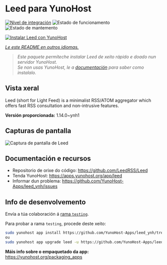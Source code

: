 <!--
NOTA: Este README foi creado automáticamente por <https://github.com/YunoHost/apps/tree/master/tools/readme_generator>
NON debe editarse manualmente.
-->

# Leed para YunoHost

[![Nivel de integración](https://dash.yunohost.org/integration/leed.svg)](https://dash.yunohost.org/appci/app/leed) ![Estado de funcionamento](https://ci-apps.yunohost.org/ci/badges/leed.status.svg) ![Estado de mantemento](https://ci-apps.yunohost.org/ci/badges/leed.maintain.svg)

[![Instalar Leed con YunoHost](https://install-app.yunohost.org/install-with-yunohost.svg)](https://install-app.yunohost.org/?app=leed)

*[Le este README en outros idiomas.](./ALL_README.md)*

> *Este paquete permíteche instalar Leed de xeito rápido e doado nun servidor YunoHost.*  
> *Se non usas YunoHost, le a [documentación](https://yunohost.org/install) para saber como instalalo.*

## Vista xeral

Leed (short for Light Feed) is a minimalist RSS/ATOM aggregator which offers fast RSS consultation and non-intrusive features.


**Versión proporcionada:** 1.14.0~ynh1

## Capturas de pantalla

![Captura de pantalla de Leed](./doc/screenshots/leed1.jpg)

## Documentación e recursos

- Repositorio de orixe do código: <https://github.com/LeedRSS/Leed>
- Tenda YunoHost: <https://apps.yunohost.org/app/leed>
- Informar dun problema: <https://github.com/YunoHost-Apps/leed_ynh/issues>

## Info de desenvolvemento

Envía a túa colaboración á [rama `testing`](https://github.com/YunoHost-Apps/leed_ynh/tree/testing).

Para probar a rama `testing`, procede deste xeito:

```bash
sudo yunohost app install https://github.com/YunoHost-Apps/leed_ynh/tree/testing --debug
ou
sudo yunohost app upgrade leed -u https://github.com/YunoHost-Apps/leed_ynh/tree/testing --debug
```

**Máis info sobre o empaquetado da app:** <https://yunohost.org/packaging_apps>

